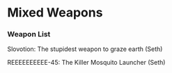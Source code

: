 # Mixed Weapons

### Weapon List

Slovotion: The stupidest weapon to graze earth (Seth)

REEEEEEEEEE-45: The Killer Mosquito Launcher (Seth)